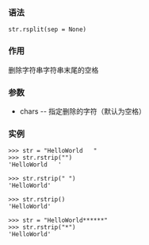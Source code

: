### 语法

```
str.rsplit(sep = None)
```

### 作用

删除字符串字符串末尾的空格

### 参数

* chars -- 指定删除的字符（默认为空格）

### 实例

```
>>> str = "HelloWorld   "
>>> str.rstrip("")
'HelloWorld   '

>>> str.rstrip(" ")
'HelloWorld'

>>> str.rstrip()
'HelloWorld'

>>> str = "HelloWorld******"
>>> str.rstrip("*")
'HelloWorld'
```



